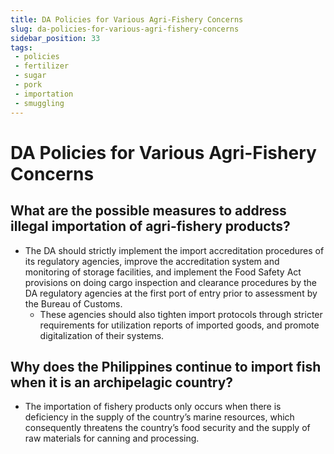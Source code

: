 ```yaml
---
title: DA Policies for Various Agri-Fishery Concerns
slug: da-policies-for-various-agri-fishery-concerns
sidebar_position: 33
tags:
 - policies
 - fertilizer
 - sugar
 - pork
 - importation
 - smuggling
---
```


# DA Policies for Various Agri-Fishery Concerns

## What are the possible measures to address illegal importation of agri-fishery products?

- The DA should strictly implement the import accreditation procedures of its regulatory agencies, improve the accreditation system and monitoring of storage facilities, and implement the Food Safety Act provisions on doing cargo inspection and clearance procedures by the DA regulatory agencies at the first port of entry prior to assessment by the Bureau of Customs. 
  - These agencies should also tighten import protocols through stricter requirements for utilization reports of imported goods, and promote digitalization of their systems.

## Why does the Philippines continue to import fish when it is an archipelagic country?

- The importation of fishery products only occurs when there is deficiency in the supply of the country’s marine resources, which consequently threatens the country’s food security and the supply of raw materials for canning and processing.

